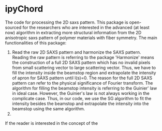 # ipyChord
The code for processing the 2D saxs pattern.
This package is open-sourced for the researchers who are interested in the advanced (at least now) algorithm 
in extracting more structural information from the 2D anisotropic saxs pattern of polymer materials with fiber
symmetry. 
The main functionalities of this package:
1. Read the raw 2D SAXS pattern and harmonize the SAXS pattern. Reading the raw pattern is referring to the
   package 'Harmonize' means the construction of a full 2D SAXS pattern which has no invalid pixels from small
   scattering vector to large scattering vector. Thus, we have to fill the intensity inside the beamstop region
   and extrapolate the intensity of apron for SAXS pattern until I(s)=0. The reason for the full 2D SAXS pattern
   can refer to the physical significance of Fourier transform. The algorithm for filling the beamstop intensity is
   referring to the Guinier' law in ideal case. However, the Guinier's law is not always working in the complicate 
   case. Thus, in our code, we use the SG algorithm to fit the intensity besides the beamstop and extrapolate the 
   intensity into the beamstop using the same algorithm. 
2. 
If the reader is interested in the concept of the 

